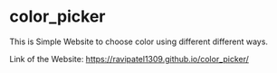 # color_picker
This is Simple Website to choose color using different different ways.

Link of the Website: https://ravipatel1309.github.io/color_picker/
